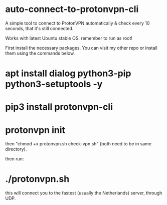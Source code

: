 # auto-connect-to-protonvpn-cli
A simple tool to connect to ProtonVPN automatically &amp; check every 10 seconds, that it's still connected.

Works with latest Ubuntu stable OS. remember to run as root!

First install the necessary packages. You can visit my other repo or install them using the commands below.

# apt install dialog python3-pip python3-setuptools -y

# pip3 install protonvpn-cli 

# protonvpn init 

then "chmod +x protonvpn.sh check-vpn.sh" (both need to be in same directory).

then run:

# ./protonvpn.sh

this will connect you to the fastest (usually the Netherlands) server, through UDP.
